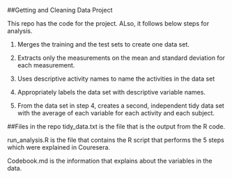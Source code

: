##Getting and Cleaning Data Project

This repo has the code for the project. ALso, it follows below steps for analysis.
 
1. Merges the training and the test sets to create one data set.

2. Extracts only the measurements on the mean and standard deviation for each measurement. 

3. Uses descriptive activity names to name the activities in the data set

4. Appropriately labels the data set with descriptive variable names. 

5. From the data set in step 4, creates a second, independent tidy data set with the average of each variable for each activity and each subject.

##Files in the repo
tidy_data.txt is the file that is the output from the R code.

run_analysis.R is the file that contains the R script that performs the 5 steps which were explained in Couresera.

Codebook.md is the information that explains about the variables in the data.
